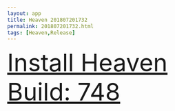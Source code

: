 ```yaml
---
layout: app
title: Heaven 201807201732
permalink: 201807201732.html
tags: [Heaven,Release]
---
```

<div class="pure-g">
    <div class="pure-u-1-1" style="font-size: 4em">
        <a class="pure-button-primary" href="itms-services://?action=download-manifest&url=https%3A%2F%2Flitsungyisigono.github.io%2FTestScript%2Fmanifests%2F201807201732.plist"><i class="fa fa-download" aria-hidden="true"></i>Install Heaven Build: 748</a>
    </div>
</div>